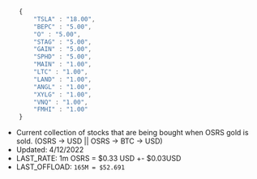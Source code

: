 ```javascript
	{
		"TSLA" : "18.00",
		"BEPC" : "5.00",
		"O" : "5.00",
		"STAG" : "5.00",
		"GAIN" : "5.00",
		"SPHD" : "5.00",
		"MAIN" : "1.00",
		"LTC" : "1.00",
		"LAND" : "1.00",
		"ANGL" : "1.00",
		"XYLG" : "1.00",
		"VNQ" : "1.00",
		"FMHI" : "1.00"
	}
```

- Current collection of stocks that are being bought when OSRS gold is sold. (OSRS -> USD || OSRS -> BTC -> USD)
- Updated: 4/12/2022
- LAST_RATE: 1m OSRS = $0.33 USD +- $0.03USD
- LAST_OFFLOAD: ```165M = $52.691 ```